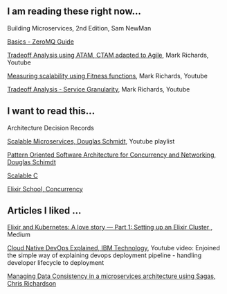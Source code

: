 ## I am reading these right now...

Building Microservices, 2nd Edition, Sam NewMan

[Basics - ZeroMQ Guide](https://zguide.zeromq.org/docs/chapter1/)

[Tradeoff Analysis using ATAM, CTAM adapted to Agile](), Mark Richards, Youtube

[Measuring scalability using Fitness functions](https://www.developertoarchitect.com/lessons/lesson71.html), Mark Richards, Youtube 

[Tradeoff Analysis - Service Granularity](https://www.developertoarchitect.com/lessons/lesson145.html), Mark Richards, Youtube


## I want to read this...

Architecture Decision Records

[Scalable Microservices, Douglas Schmidt](https://www.youtube.com/playlist?list=PLZ9NgFYEMxp5dm-JKpo8kPuS_0d2kYjHz), Youtube playlist

[Pattern Oriented Software Architecture for Concurrency and Networking, Douglas Schimdt](https://www.youtube.com/playlist?list=PLZ9NgFYEMxp6CHE-QQ040tlDILNcBqJnc)

[Scalable C](https://hintjens.gitbooks.io/scalable-c/content/index.html)

[Elixir School, Concurrency](https://elixirschool.com/en/lessons/intermediate/concurrency)


## Articles I liked ... 

[Elixir and Kubernetes: A love story — Part 1: Setting up an Elixir Cluster
](https://david-delassus.medium.com/elixir-and-kubernetes-a-love-story-721cc6a5c7d5), Medium

[Cloud Native DevOps Explained, IBM Technology](https://www.youtube.com/watch?v=FzERTm_j2wE), Youtube video: Enjoined the simple way of explaining devops deployment pipeline - handling developer lifecycle to deployment  

[Managing Data Consistency in a microservices architecture using Sagas, Chris Richardson](https://www.slideshare.net/chris.e.richardson/microcph-managing-data-consistency-in-a-microservice-architecture-using-sagas)
